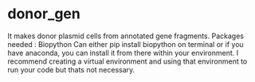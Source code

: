 # donor_gen
It makes donor plasmid cells from annotated gene fragments. 
Packages needed : Biopython 
Can either pip install biopython on terminal or if you have anaconda, you can install it from there within your environment. 
I recommend creating a virtual environment and using that environment to run your code but thats not necessary. 
